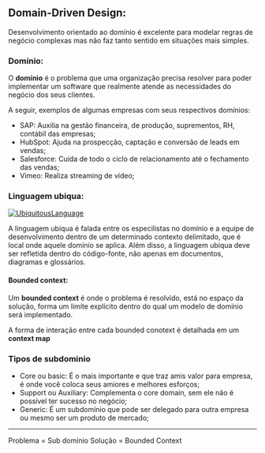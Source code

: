 ## Domain-Driven Design:

Desenvolvimento orientado ao domínio é excelente para modelar regras de negócio complexas mas não faz tanto sentido em situações mais simples.

### Domínio:

O **domínio** é o problema que uma organização precisa resolver para poder implementar um software que realmente atende as necessidades do negócio dos seus clientes.

A seguir, exemplos de algumas empresas com seus respectivos domínios:

- SAP: Auxilia na gestão financeira, de produção, suprementos, RH, contábil das empresas;
- HubSpot: Ajuda na prospecção, captação e conversão de leads em vendas;
- Salesforce: Cuida de todo o ciclo de relacionamento até o fechamento das vendas;
- Vimeo: Realiza streaming de vídeo;

### Linguagem ubiqua:

[![UbiquitousLanguage](https://raw.githubusercontent.com/victorreinor/clean-code-clean-architecture-course/master/class-04/images/ubiquitous-language.png "UbiquitousLanguage")](https://raw.githubusercontent.com/victorreinor/clean-code-clean-architecture-course/master/class-04/images/ubiquitous-language.png "UbiquitousLanguage")

A linguagem ubiqua é falada entre os especilistas no domínio e a equipe de desenvolvimento dentro de um determinado contexto delimitado, que é local onde aquele domínio se aplica.
Além disso, a linguagem ubiqua deve ser refletida dentro do código-fonte, não apenas em documentos, diagramas e glossários.

#### Bounded context:

Um **bounded context** é onde o problema é resolvido, está no espaço da solução, forma um limite explícito dentro do qual um modelo de domínio será implementado.

A forma de interação entre cada bounded conotext é detalhada em um **context map**

### Tipos de subdominio

- Core ou basic: É o mais importante e que traz amis valor para empresa, é onde você coloca seus amiores e melhores esforços;
- Support ou Auxiliary: Complementa o core domain, sem ele não é possível ter sucesso no negócio;
- Generic: É um subdomínio que pode ser delegado para outra empresa ou mesmo ser um produto de mercado;

---

Problema = Sub domínio
Solução = Bounded Context